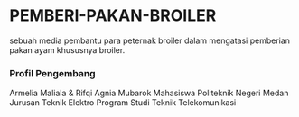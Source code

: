 # PEMBERI-PAKAN-BROILER

sebuah media pembantu para peternak broiler dalam mengatasi pemberian pakan ayam khususnya broiler.

### Profil Pengembang

Armelia Maliala & Rifqi Agnia Mubarok
Mahasiswa Politeknik Negeri Medan
Jurusan Teknik Elektro
Program Studi Teknik Telekomunikasi
